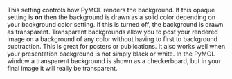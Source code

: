 This setting controls how PyMOL renders the background. If this opaque
setting is **on** then the background is drawn as a solid color
depending on your background color setting. If this is turned off, the
background is drawn as transparent. Transparent backgrounds allow you to
post your rendered image on a background of any color without having to
first to background subtraction. This is great for posters or
publications. It also works well when your presentation background is
not simply black or white. In the PyMOL window a transparent background
is shown as a checkerboard, but in your final image it will really be
transparent.
